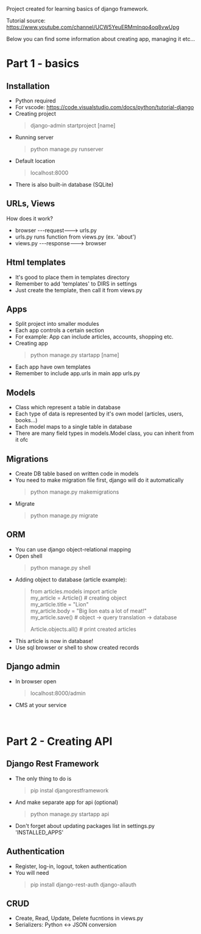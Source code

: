 Project created for learning basics of django framework.

Tutorial source: https://www.youtube.com/channel/UCW5YeuERMmlnqo4oq8vwUpg

Below you can find some information about creating app, managing it etc...

# Part 1 - basics
## Installation
* Python required
* For vscode: https://code.visualstudio.com/docs/python/tutorial-django
* Creating project
  > django-admin startproject [name]
* Running server
	> python manage.py runserver
* Default location
	> localhost:8000
* There is also built-in database (SQLite)


## URLs, Views
How does it work?
* browser ---request---> urls.py
* urls.py runs function from views.py (ex. 'about') 
* views.py ---response---> browser


## Html templates
* It's good to place them in templates directory
* Remember to add 'templates' to DIRS in settings
* Just create the template, then call it from views.py


## Apps
* Split project into smaller modules
* Each app controls a certain section
* For example: App can include articles, accounts, shopping etc.
* Creating app
  > python manage.py startapp [name]
* Each app have own templates
* Remember to include app.urls in main app urls.py


## Models
* Class which represent a table in database
* Each type of data is represented by it's own model (articles, users, books...)
* Each model maps to a single table in database
* There are many field types in models.Model class, you can inherit from it ofc


## Migrations
* Create DB table based on written code in models
* You need to make migration file first, django will do it automatically
  > python manage.py makemigrations
* Migrate
  > python manage.py migrate


## ORM
* You can use django object-relational mapping
* Open shell
  > python manage.py shell
* Adding object to database (article example):
  > from articles.models import article<br>
  > my_article = Article() # creating object<br>
  > my_article.title = "Lion"<br>
  > my_article.body = "Big lion eats a lot of meat!"<br>
  > my_article.save() # object -> query translation -> database<br>
  > 
  > Article.objects.all() # print created articles
* This article is now in database!
* Use sql browser or shell to show created records


## Django admin
* In browser open
  > localhost:8000/admin
* CMS at your service

<br>

# Part 2 - Creating API
## Django Rest Framework
* The only thing to do is
  > pip instal djangorestframework
* And make separate app for api (optional)
  > python manage.py startapp api
* Don't forget about updating packages list in settings.py 'INSTALLED_APPS'


## Authentication
* Register, log-in, logout, token authentication
* You will need
  > pip install django-rest-auth django-allauth

## CRUD
* Create, Read, Update, Delete fucntions in views.py
* Serializers: Python <-> JSON conversion

